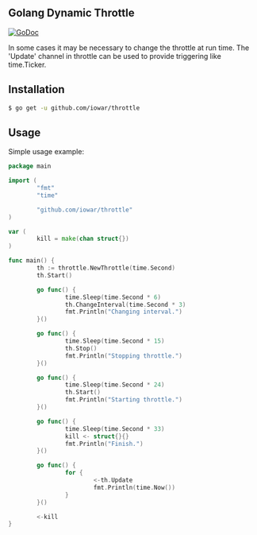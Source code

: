 ## Golang Dynamic Throttle
[![GoDoc](https://godoc.org/github.com/iowar/throttle?status.svg)](https://godoc.org/github.com/iowar/throttle)

In some cases it may be necessary to change the throttle at run time.
The 'Update' channel in throttle can be used to provide triggering like time.Ticker.

## Installation

```sh
$ go get -u github.com/iowar/throttle
```

## Usage

Simple usage example:
```go
package main

import (
        "fmt"
        "time"

        "github.com/iowar/throttle"
)

var (
        kill = make(chan struct{})
)

func main() {
        th := throttle.NewThrottle(time.Second)
        th.Start()

        go func() {
                time.Sleep(time.Second * 6)
                th.ChangeInterval(time.Second * 3)
                fmt.Println("Changing interval.")
        }()

        go func() {
                time.Sleep(time.Second * 15)
                th.Stop()
                fmt.Println("Stopping throttle.")
        }()

        go func() {
                time.Sleep(time.Second * 24)
                th.Start()
                fmt.Println("Starting throttle.")
        }()

        go func() {
                time.Sleep(time.Second * 33)
                kill <- struct{}{}
                fmt.Println("Finish.")
        }()

        go func() {
                for {
                        <-th.Update
                        fmt.Println(time.Now())
                }
        }()

        <-kill
}

```
